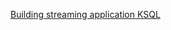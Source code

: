 

[Building streaming application KSQL](https://www.confluent.io/blog/building-streaming-application-ksql)
